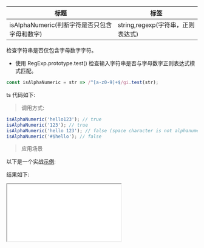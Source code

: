 | 标题                                         | 标签                              |
| -------------------------------------------- | --------------------------------- |
| isAlphaNumeric(判断字符是否只包含字母和数字) | string,regexp(字符串，正则表达式) |

检查字符串是否仅包含字母数字字符。

- 使用 RegExp.prototype.test() 检查输入字符串是否与字母数字正则表达式模式匹配。

```js
const isAlphaNumeric = str => /^[a-z0-9]+$/gi.test(str);
```

ts 代码如下:

<div class="code-editor" data-url="codes/javascript/ts/is-alpha-numeric.ts" data-language="typescript"></div>

> 调用方式:

```js
isAlphaNumeric('hello123'); // true
isAlphaNumeric('123'); // true
isAlphaNumeric('hello 123'); // false (space character is not alphanumeric)
isAlphaNumeric('#$hello'); // false
```

> 应用场景

以下是一个实战<a href="codes/javascript/html/is-alpha-numeric.html" target="_blank" rel="noopener noreferrer">示例</a>:

<div class="code-editor" data-url="codes/javascript/html/is-alpha-numeric.html" data-language="html"></div>

结果如下:

<iframe src="codes/javascript/html/is-alpha-numeric.html"></iframe>
